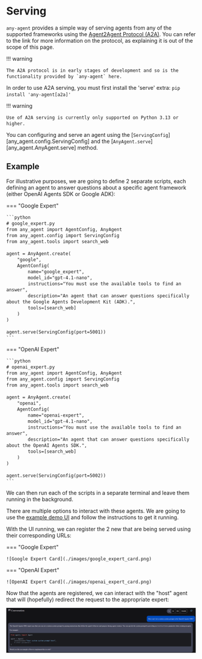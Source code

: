 # Serving

`any-agent` provides a simple way of serving agents from any of the supported frameworks using the
[Agent2Agent Protocol (A2A)](https://google.github.io/A2A/). You can refer to the link for more information on
the protocol, as explaining it is out of the scope of this page.

!!! warning

    The A2A protocol is in early stages of development and so is the functionality provided by `any-agent` here.

In order to use A2A serving, you must first install the 'serve' extra: `pip install 'any-agent[a2a]'`

!!! warning

    Use of A2A serving is currently only supported on Python 3.13 or higher.

You can configuring and serve an agent using the [`ServingConfig`][any_agent.config.ServingConfig] and the [`AnyAgent.serve`][any_agent.AnyAgent.serve] method.

## Example

For illustrative purposes, we are going to define 2 separate scripts, each defining an agent to answer questions about a specific agent framework (either OpenAI Agents SDK or Google ADK):


=== "Google Expert"

    ```python
    # google_expert.py
    from any_agent import AgentConfig, AnyAgent
    from any_agent.config import ServingConfig
    from any_agent.tools import search_web

    agent = AnyAgent.create(
        "google",
        AgentConfig(
            name="google_expert",
            model_id="gpt-4.1-nano",
            instructions="You must use the available tools to find an answer",
            description="An agent that can answer questions specifically about the Google Agents Development Kit (ADK).",
            tools=[search_web]
        )
    )

    agent.serve(ServingConfig(port=5001))
    ```

=== "OpenAI Expert"

    ```python
    # openai_expert.py
    from any_agent import AgentConfig, AnyAgent
    from any_agent.config import ServingConfig
    from any_agent.tools import search_web

    agent = AnyAgent.create(
        "openai",
        AgentConfig(
            name="openai-expert",
            model_id="gpt-4.1-nano",
            instructions="You must use the available tools to find an answer",
            description="An agent that can answer questions specifically about the OpenAI Agents SDK.",
            tools=[search_web]
        )
    )

    agent.serve(ServingConfig(port=5002))
    ```

We can then run each of the scripts in a separate terminal and leave them running in the background.

There are multiple options to interact with these agents.
We are going to use the [example demo UI](https://github.com/google/A2A/blob/main/demo/README.md) and follow the instructions to get it running.

With the UI running, we can register the 2 new that are being served using their corresponding URLs:

=== "Google Expert"

    ![Google Expert Card](./images/google_expert_card.png)

=== "OpenAI Expert"

    ![OpenAI Expert Card](./images/openai_expert_card.png)

Now that the agents are registered, we can interact with the "host" agent that will (hopefully) redirect the request
to the appropriate expert:

![Host Agent Conversation](./images/host_agent_conversation.png)
